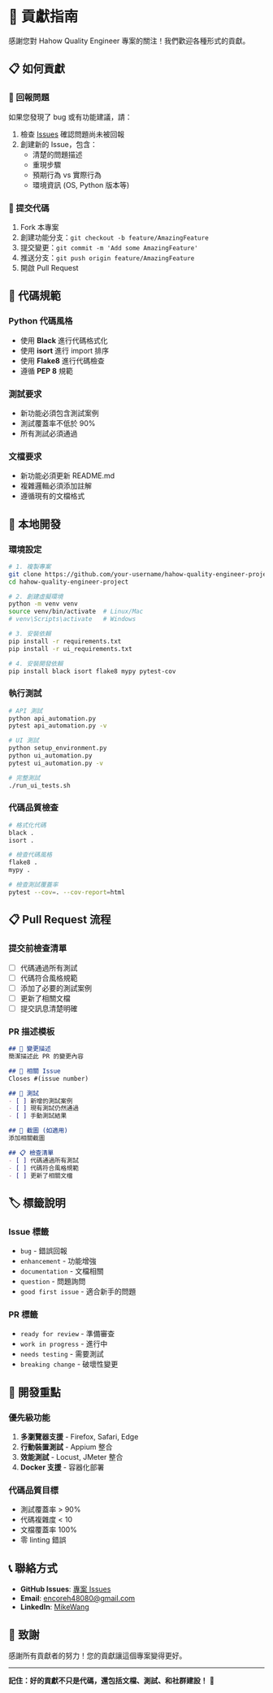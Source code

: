 # 🤝 貢獻指南

感謝您對 Hahow Quality Engineer 專案的關注！我們歡迎各種形式的貢獻。

## 📋 如何貢獻

### 🐛 回報問題
如果您發現了 bug 或有功能建議，請：

1. 檢查 [Issues](https://github.com/your-username/hahow-quality-engineer-project/issues) 確認問題尚未被回報
2. 創建新的 Issue，包含：
   - 清楚的問題描述
   - 重現步驟
   - 預期行為 vs 實際行為
   - 環境資訊 (OS, Python 版本等)

### 🔧 提交代碼
1. Fork 本專案
2. 創建功能分支：`git checkout -b feature/AmazingFeature`
3. 提交變更：`git commit -m 'Add some AmazingFeature'`
4. 推送分支：`git push origin feature/AmazingFeature`
5. 開啟 Pull Request

## 📝 代碼規範

### Python 代碼風格
- 使用 **Black** 進行代碼格式化
- 使用 **isort** 進行 import 排序
- 使用 **Flake8** 進行代碼檢查
- 遵循 **PEP 8** 規範

### 測試要求
- 新功能必須包含測試案例
- 測試覆蓋率不低於 90%
- 所有測試必須通過

### 文檔要求
- 新功能必須更新 README.md
- 複雜邏輯必須添加註解
- 遵循現有的文檔格式

## 🧪 本地開發

### 環境設定
```bash
# 1. 複製專案
git clone https://github.com/your-username/hahow-quality-engineer-project.git
cd hahow-quality-engineer-project

# 2. 創建虛擬環境
python -m venv venv
source venv/bin/activate  # Linux/Mac
# venv\Scripts\activate   # Windows

# 3. 安裝依賴
pip install -r requirements.txt
pip install -r ui_requirements.txt

# 4. 安裝開發依賴
pip install black isort flake8 mypy pytest-cov
```

### 執行測試
```bash
# API 測試
python api_automation.py
pytest api_automation.py -v

# UI 測試
python setup_environment.py
python ui_automation.py
pytest ui_automation.py -v

# 完整測試
./run_ui_tests.sh
```

### 代碼品質檢查
```bash
# 格式化代碼
black .
isort .

# 檢查代碼風格
flake8 .
mypy .

# 檢查測試覆蓋率
pytest --cov=. --cov-report=html
```

## 📋 Pull Request 流程

### 提交前檢查清單
- [ ] 代碼通過所有測試
- [ ] 代碼符合風格規範
- [ ] 添加了必要的測試案例
- [ ] 更新了相關文檔
- [ ] 提交訊息清楚明確

### PR 描述模板
```markdown
## 📝 變更描述
簡潔描述此 PR 的變更內容

## 🔗 相關 Issue
Closes #(issue number)

## 🧪 測試
- [ ] 新增的測試案例
- [ ] 現有測試仍然通過
- [ ] 手動測試結果

## 📸 截圖 (如適用)
添加相關截圖

## 📋 檢查清單
- [ ] 代碼通過所有測試
- [ ] 代碼符合風格規範
- [ ] 更新了相關文檔
```

## 🏷️ 標籤說明

### Issue 標籤
- `bug` - 錯誤回報
- `enhancement` - 功能增強
- `documentation` - 文檔相關
- `question` - 問題詢問
- `good first issue` - 適合新手的問題

### PR 標籤
- `ready for review` - 準備審查
- `work in progress` - 進行中
- `needs testing` - 需要測試
- `breaking change` - 破壞性變更

## 🎯 開發重點

### 優先級功能
1. **多瀏覽器支援** - Firefox, Safari, Edge
2. **行動裝置測試** - Appium 整合
3. **效能測試** - Locust, JMeter 整合
4. **Docker 支援** - 容器化部署

### 代碼品質目標
- 測試覆蓋率 > 90%
- 代碼複雜度 < 10
- 文檔覆蓋率 100%
- 零 linting 錯誤

## 📞 聯絡方式

- **GitHub Issues**: [專案 Issues](https://github.com/your-username/hahow-quality-engineer-project/issues)
- **Email**: encoreh48080@gmail.com
- **LinkedIn**: [MikeWang](https://linkedin.com/in/mikewang0701)

## 🙏 致謝

感謝所有貢獻者的努力！您的貢獻讓這個專案變得更好。

---

**記住：好的貢獻不只是代碼，還包括文檔、測試、和社群建設！** 🚀
